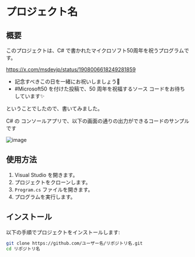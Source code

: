 # プロジェクト名

## 概要
このプロジェクトは、C# で書かれたマイクロソフト50周年を祝うプログラムです。

https://x.com/msdevjp/status/1908006618249281859

- 記念すべきこの日を一緒にお祝いしましょう🎉
- #Microsoft50 を付けた投稿で、50 周年を祝福するソース コードをお待ちしています✨

ということでしたので、書いてみました。

C# の コンソールアプリで、以下の画面の通りの出力ができるコードのサンプルです

![image](https://github.com/user-attachments/assets/b3fce92d-599c-4959-ad71-62d3fbde71ef)


## 使用方法
1. Visual Studio を開きます。
2. プロジェクトをクローンします。
3. `Program.cs` ファイルを開きます。
4. プログラムを実行します。

## インストール
以下の手順でプロジェクトをインストールします:
```bash
git clone https://github.com/ユーザー名/リポジトリ名.git
cd リポジトリ名
